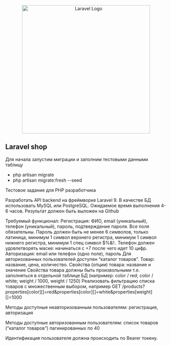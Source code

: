 <p align="center"><a href="https://laravel.com" target="_blank"><img src="https://raw.githubusercontent.com/laravel/art/master/logo-lockup/5%20SVG/2%20CMYK/1%20Full%20Color/laravel-logolockup-cmyk-red.svg" width="400" alt="Laravel Logo"></a></p>



## Laravel shop

Для начала запустим миграции и заполним тестовыми данными таблицу
- php artisan migrate
- php artisan migrate:fresh --seed

Тестовое задание для PHP разработчика

Разработать API backend на фреймворке Laravel 9. В качестве БД использовать MySQL или PostgreSQL. Ожидаемое время выполнения 4-6 часов. Результат должен быть выложен на Github

Требуемый функционал:
Регистрация: ФИО, email (уникальный), телефон (уникальный), пароль, подтверждение пароля. Все поля обязательны. Пароль должен быть не менее 6 символов, только латиница, минимум 1 символ верхнего регистра, минимум 1 символ нижнего регистра, минимум 1 спец символ $%&!:. Телефон должен удовлетворять маске: начинаться с +7 после чего идет 10 цифр.
Авторизация: email или телефон (одно поле), пароль
Для авторизованных пользователей доступен “каталог товаров”. Товар: название, цена, количество. Свойства (опции) товара: название и значение
Свойства товара должны быть произвольными т.е. заполняться в отдельной таблице БД (например: color / red; color / white; weight / 1000, weight / 1250)
Реализовать фильтрацию списка товаров с множественным выбором, например GET /products?properties[color][]=red&properties[color][]=white&properties[weight][]=1000

Методы доступные неавторизованным пользователям: регистрация, авторизация

Методы доступные авторизованным пользователям: список товаров (“каталог товаров”) пагинированных по 40

Идентификация пользователя должна происходить по Bearer токену.
